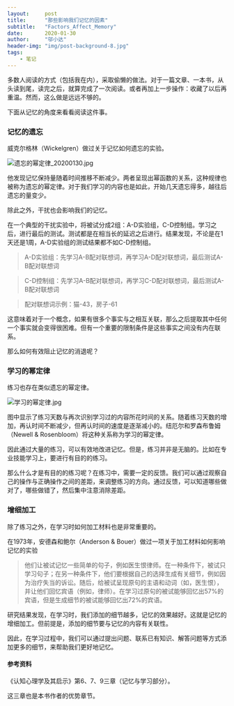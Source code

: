 ```yaml
---
layout:     post
title:      "那些影响我们记忆的因素"
subtitle:   "Factors_Affect_Memory"
date:       2020-01-30
author:     "邬小达"
header-img: "img/post-background-8.jpg"
tags:
    - 笔记
---
```



多数人阅读的方式（包括我在内），采取偷懒的做法。对于一篇文章、一本书，从头读到尾，读完之后，就算完成了一次阅读。或者再加上一步操作：收藏了以后再重温。然而，这么做是远远不够的。

下面从记忆的角度来看看阅读这件事。

### 记忆的遗忘

威克尔格林（Wickelgren）做过关于记忆如何遗忘的实验。

![遗忘的幂定律_20200130.jpg](https://i.loli.net/2020/01/30/NMmHo1Ll2PBvWeI.jpg)

他发现记忆保持量随着时间推移不断减少。两者呈现出幂函数的关系，这种规律也被称为遗忘的幂定律。对于我们学习的内容也是如此，开始几天遗忘得多，越往后遗忘的量变少。

除此之外，干扰也会影响我们的记忆。

在一个典型的干扰实验中，将被试分成2组：A-D实验组，C-D控制组。学习之后，进行最后的测试。测试都是在相当长的延迟之后进行。结果发现，不论是在1天还是1周，A-D实验组的测试结果都不如C-D控制组。

>A-D实验组：先学习A-B配对联想词，再学习A-D配对联想词，最后测试A-B配对联想词

>C-D控制组：先学习A-B配对联想词，再学习C-D配对联想词，最后测试A-B配对联想词

>配对联想词示例：猫-43，房子-61

这意味着对于一个概念，如果有很多个事实与之相互关联，那么之后提取其中任何一个事实就会变得很困难。但有一个重要的限制条件是这些事实之间没有内在联系。

那么如何有效阻止记忆的消退呢？

### 学习的幂定律

练习也存在类似遗忘的幂定律。

![学习的幂定律.jpg](https://i.loli.net/2020/01/30/Mvg37Pl48jARbOY.jpg)

图中显示了练习天数与再次识别学习过的内容所花时间的关系。随着练习天数的增加，再认时间不断减少，但再认时间的速度是逐渐减小的。纽厄尔和罗森布鲁姆（Newell & Rosenbloom）将这种关系称为学习的幂定律。

因此通过大量的练习，可以有效地改进记忆。但是，练习并非是无脑的。比如在专业技能学习上，要进行有目的的练习。

那么什么才是有目的的练习呢？在练习中，需要一定的反馈。我们可以通过观察自己的操作与正确操作之间的差距，来调整练习的方向。通过反馈，可以知道哪些做对了，哪些做错了，然后集中注意消除差距。

### 增细加工

除了练习之外，在学习时如何加工材料也是非常重要的。

在1973年，安德森和鲍尔（Anderson & Bouer）做过一项关于加工材料如何影响记忆的实验

>他们让被试记忆一些简单的句子，例如医生恨律师。在一种条件下，被试只学习句子；在另一种条件下，他们要根据自己的选择生成有关细节，例如因为治疗失当的诉讼。随后，给被试呈现原句的主语和动词（如，医生恨），并让他们回忆宾语（例如，律师）。在学习过原句的被试能够回忆出57%的宾语，但是生成细节的被试能够回忆出72%的宾语。

研究结果发现，在学习时，我们添加的细节越多，记忆的效果越好。这就是记忆的增细加工。但前提是，添加的细节要与记忆的内容有关联性。

因此，在学习过程中，我们可以通过提出问题、联系已有知识、解答问题等方式添加更多的细节，来帮助我们更好地记忆。

#### 参考资料

《认知心理学及其启示》第6、7、9三章（记忆与学习部分）。

这三章也是本书作者的优势章节。
